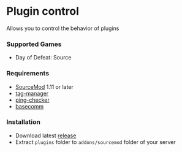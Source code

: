 # Plugin control

Allows you to control the behavior of plugins

### Supported Games

* Day of Defeat: Source

### Requirements

* [SourceMod](https://www.sourcemod.net) 1.11 or later
* [tag-manager](https://github.com/dronelektron/tag-manager)
* [ping-checker](https://github.com/dronelektron/ping-checker)
* [basecomm](https://github.com/alliedmodders/sourcemod/blob/master/plugins/basecomm.sp)

### Installation

* Download latest [release](https://github.com/dronelektron/plugin-control/releases)
* Extract `plugins` folder to `addons/sourcemod` folder of your server
